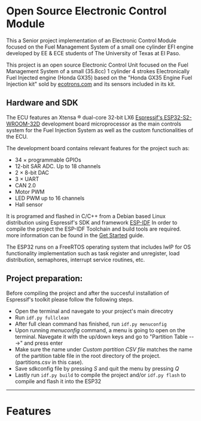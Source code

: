 # Open Source Electronic Control Module

This a Senior project implementation of an Electronic Control Module focused on the Fuel Management System of a small one cylinder EFI engine developed by EE & ECE students of The University of Texas at El Paso. 

This project is an open source Electronic Control Unit focused on the Fuel Management System of a small (35.8cc) 1 cylinder 4 strokes Electronically Fuel Injected engine (Honda GX35) based on the "Honda GX35 Engine Fuel Injection kit" sold by [ecotrons.com](https://www.ecotrons.com/small_engine_fuel_injection_kit/honda_gx35_engine_fuel_injection_kit/) and its sensors included in its kit.


Hardware and SDK
---

The ECU features an Xtensa ® dual-core 32-bit LX6 [Espressif's ESP32-S2-WROOM-32D](https://www.espressif.com/en/products/hardware/esp32/overview) development board microprocessor as the main controls system for the Fuel Injection System as well as the custom functionalities of the ECU.

The development board contains relevant features for the project such as:
- 34 × programmable GPIOs
- 12-bit SAR ADC. Up to 18 channels
- 2 × 8-bit DAC
- 3 × UART
- CAN 2.0
- Motor PWM
- LED PWM up to 16 channels
- Hall sensor

It is programed and flashed in C/C++ from a Debian based Linux distribution using Espressif's SDK and framework [ESP-IDF](https://docs.espressif.com/projects/esp-idf/en/latest/esp32/)
In order to compile the project the ESP-IDF Toolchain and build tools are required. more information can be found in the [Get Started](https://docs.espressif.com/projects/esp-idf/en/latest/esp32/get-started/) guide.

The ESP32 runs on a FreeRTOS operating system that includes lwIP for OS functionality implementation such as task register and unregister, load distribution, semaphores, interrupt service routines, etc.


Project preparation:
---

Before compiling the project and after the succesful installation of Espressif's toolkit please follow the following steps.

* Open the terminal and navegate to your project's main direcotry
* Run `idf.py fullclean`
* After full clean command has finished, run `idf.py menuconfig`
* Upon running *menuconfig* command, a menu is going to open on the terminal.
  Navegate it with the up/down keys and go to "Partition Table --->" and press enter
* Make sure the name under *Custom partition CSV file* matches the name of the partition table file in the root directory of the project. (partitions.csv in this case).
* Save sdkconfig file by pressing *S* and quit the menu by pressing *Q*
* Lastly run  `idf.py build` to compile the project and/or `idf.py flash` to compile and flash it into the ESP32
---

# Features